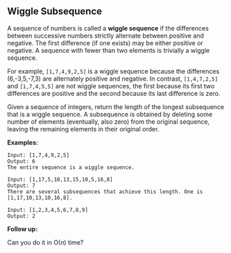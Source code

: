 ## Wiggle Subsequence

A sequence of numbers is called a **wiggle sequence** if the differences between successive numbers strictly alternate between positive and negative. The first difference (if one exists) may be either positive or negative. A sequence with fewer than two elements is trivially a wiggle sequence.

For example, `[1,7,4,9,2,5]` is a wiggle sequence because the differences (6,-3,5,-7,3) are alternately positive and negative. In contrast, `[1,4,7,2,5]` and `[1,7,4,5,5]` are not wiggle sequences, the first because its first two differences are positive and the second because its last difference is zero.

Given a sequence of integers, return the length of the longest subsequence that is a wiggle sequence. A subsequence is obtained by deleting some number of elements (eventually, also zero) from the original sequence, leaving the remaining elements in their original order.

**Examples:**

```
Input: [1,7,4,9,2,5]
Output: 6
The entire sequence is a wiggle sequence.

Input: [1,17,5,10,13,15,10,5,16,8]
Output: 7
There are several subsequences that achieve this length. One is [1,17,10,13,10,16,8].

Input: [1,2,3,4,5,6,7,8,9]
Output: 2
```

**Follow up:**

Can you do it in O(*n*) time?
